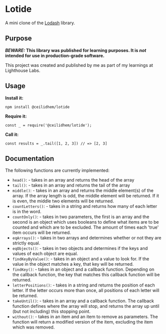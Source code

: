 # Lotide

A mini clone of the [Lodash](https://lodash.com) library.

## Purpose

**_BEWARE:_ This library was published for learning purposes. It is _not_ intended for use in production-grade software.**

This project was created and published by me as part of my learnings at Lighthouse Labs. 

## Usage

**Install it:**

`npm install @ceilidhem/lotide`

**Require it:**

`const _ = require('@ceilidhem/lotide');`

**Call it:**

`const results = _.tail([1, 2, 3]) // => [2, 3]`

## Documentation

The following functions are currently implemented:

*  `head()`: - takes in an array and returns the head of the array
*  `tail()`: - takes in an array and returns the tail of the array
*  `middle()`: - takes in an array and returns the middle element(s) of the array. If the array length is odd, the middle element will be returned. If it is even, the middle two elements will be returned.
*  `countLetters()`: - takes in a string and returns how many of each letter is in the word.
*  `countOnly()`: - takes in two parameters, the first is an array and the second is an object which uses booleans to define what items are to be counted and which are to be excluded. The amount of times each 'true' item occurs will be returned. 
*  `eqArrays()`: - takes in two arrays and determines whether or not they are strictly equal.
*  `eqObjects()`: - takes in two objects and determines if the keys and values of each object are equal.
*  `findKeyByValue()`: - takes in an object and a value to look for. If the value in the object matches a key, that key will be returned.
*  `findKey()`: - takes in an object and a callback function. Depending on the callback function, the key that matches this callback function will be returned. 
*  `letterPositions()`: - takes in a string and returns the position of each letter. If the letter occurs more than once, all positions of each letter will be returned.
*  `takeUntil()`: - takes in an array and a callback function. The callback function defines where the array will stop, and returns the array up until (but not including) this stopping point.
*  `without()`: - takes in an item and an item to remove as parameters. The function will return a modified version of the item, excluding the item which was removed. 
